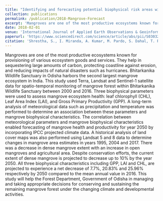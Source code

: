 ```yaml
---
title: "Identifying and forecasting potential biophysical risk areas within a tropical mangrove ecosystem using multi-sensor data"
collection: publications
permalink: /publication/2018-Mangrove-Forecast
excerpt: 'Mangroves are one of the most productive ecosystems known for provisioning of various ecosystem goods and services. They help in sequestering large amounts of carbon, protecting coastline against erosion, and reducing impacts of natural disasters such as hurricanes. Bhitarkanika Wildlife Sanctuary in Odisha harbors the second largest mangrove ecosystem in India. This study used Terra, Landsat and Sentinel-1 satellite data for spatio-temporal monitoring of mangrove forest within Bhitarkanika Wildlife Sanctuary between 2000 and 2016. Three biophysical parameters were used to assess mangrove ecosystem health: leaf chlorophyll (CHL), Leaf Area Index (LAI), and Gross Primary Productivity (GPP). A long-term analysis of meteorological data such as precipitation and temperature was performed to determine an association between these parameters and mangrove biophysical characteristics. The correlation between meteorological parameters and mangrove biophysical characteristics enabled forecasting of mangrove health and productivity for year 2050 by incorporating IPCC projected climate data. A historical analysis of land cover maps was also performed using Landsat 5 and 8 data to determine changes in mangrove area estimates in years 1995, 2004 and 2017. There was a decrease in dense mangrove extent with an increase in open mangroves and agricultural area. Despite conservation efforts, the current extent of dense mangrove is projected to decrease up to 10% by the year 2050. All three biophysical characteristics including GPP, LAI and CHL, are projected to experience a net decrease of 7.7%, 20.83% and 25.96% respectively by 2050 compared to the mean annual value in 2016. This study will help the Forest Department, Government of Odisha in managing and taking appropriate decisions for conserving and sustaining the remaining mangrove forest under the changing climate and developmental activities.'
date: 2018-02-01
venue: 'International Journal of Applied Earth Observations & Geoinformation'
paperurl: 'https://www.sciencedirect.com/science/article/abs/pii/S0303243418302940#!'
citation: 'Shrestha, S., I. Miranda, A. Kumar, M. Pardo, S. Dahal, T. Rashid, C. Remillard, and D.R. Mishra. (2018). Identifying and forecasting potential biophysical risk areas within a tropical mangrove ecosystem using multi-sensor data, International Journal of Applied Earth Observations & Geoinformation.'
---
```

Mangroves are one of the most productive ecosystems known for provisioning of various ecosystem goods and services. They help in sequestering large amounts of carbon, protecting coastline against erosion, and reducing impacts of natural disasters such as hurricanes. Bhitarkanika Wildlife Sanctuary in Odisha harbors the second largest mangrove ecosystem in India. This study used Terra, Landsat and Sentinel-1 satellite data for spatio-temporal monitoring of mangrove forest within Bhitarkanika Wildlife Sanctuary between 2000 and 2016. Three biophysical parameters were used to assess mangrove ecosystem health: leaf chlorophyll (CHL), Leaf Area Index (LAI), and Gross Primary Productivity (GPP). A long-term analysis of meteorological data such as precipitation and temperature was performed to determine an association between these parameters and mangrove biophysical characteristics. The correlation between meteorological parameters and mangrove biophysical characteristics enabled forecasting of mangrove health and productivity for year 2050 by incorporating IPCC projected climate data. A historical analysis of land cover maps was also performed using Landsat 5 and 8 data to determine changes in mangrove area estimates in years 1995, 2004 and 2017. There was a decrease in dense mangrove extent with an increase in open mangroves and agricultural area. Despite conservation efforts, the current extent of dense mangrove is projected to decrease up to 10% by the year 2050. All three biophysical characteristics including GPP, LAI and CHL, are projected to experience a net decrease of 7.7%, 20.83% and 25.96% respectively by 2050 compared to the mean annual value in 2016. This study will help the Forest Department, Government of Odisha in managing and taking appropriate decisions for conserving and sustaining the remaining mangrove forest under the changing climate and developmental activities.